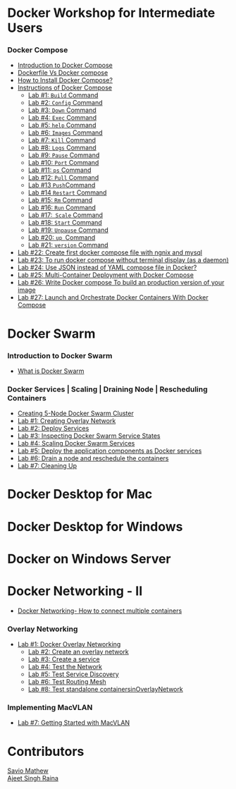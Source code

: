 # Docker Workshop for Intermediate Users

### Docker Compose

- [Introduction to Docker Compose]()<br>
- [Dockerfile Vs Docker compose ](./DockerCompose/Difference_between_dockerfile_and_docker_compose.html)<br>
- [How to Install Docker Compose? ](./DockerCompose/How_to_Install_Docker_Compose.html)<br>
- [Instructions of Docker Compose]()<br>
     - [Lab #1: `Build` Command ](./DockerCompose/Lab_%231:Build_Command.html)<br>
     - [Lab #2: `Config` Command ]()<br>
     - [Lab #3: `Down` Command  ](./DockerCompose/Lab_%233:Down_Command.html)<br>
     - [Lab #4: `Exec` Command ](./DockerCompose/Lab_%234:Exec_Command.html)<br>
     - [Lab #5: `help` Command ](./DockerCompose/Lab_%235:help_Command.html)<br>
     - [Lab #6: `Images` Command ](./DockerCompose/Lab_%236:Images_Command.html)<br>
     - [Lab #7: `Kill` Command ]()<br>
     - [Lab #8: `Logs` Command ]()<br>
     - [Lab #9:  `Pause` Command ]()<br>
     - [Lab #10: `Port` Command ]()<br>
     - [Lab #11: `ps` Command ]()<br>
     - [Lab #12: `Pull` Command ]()<br>
     - [Lab #13 ` Push `Command ]()<br>
     - [Lab #14 `Restart` Command ]()<br>
     - [Lab #15: `Rm` Command ]()<br>
     - [Lab #16: `Run` Command ]()<br>
     - [Lab #17:` Scale` Command]()<br>
     - [Lab #18: `Start` Command]()<br>
     - [Lab #19: `Unpause` Command ]()<br>
     - [Lab #20:  `up `Command ]()<br>
     - [Lab #21:  `version` Command]()<br>
- [Lab #22: Create first docker compose file with ngnix and mysql](http://dockerlabs.collabnix.com/intermediate/workshop/DockerCompose/Create_first_docker-compose_file_with_ngnix_and_mysql.html)<br>
- [Lab #23: To run docker compose without terminal display (as a daemon) ]()<br> 
- [Lab #24: Use JSON instead of YAML compose file in Docker?](http://dockerlabs.collabnix.com/intermediate/workshop/DockerCompose/Lab_%2324:_Use_JSON_instead_of_YAML_compose_file_in_Docker%3F.html)<br>
- [Lab #25: Multi-Container Deployment with Docker Compose ]()<br>
- [Lab #26: Write Docker compose To build an production version of your image]()<br>
- [Lab #27: Launch and Orchestrate Docker Containers With Docker Compose ]()<br>

# Docker Swarm

### Introduction to Docker Swarm

- [What is Docker Swarm](./what-is-docker-swarm.html)<br>

### Docker Services | Scaling | Draining Node | Rescheduling Containers

- [Creating 5-Node Docker Swarm Cluster](./getting-started-with-swarm.html)<br>
- [Lab #1: Creating Overlay Network](./lab1-docker-network-overlay.html)<br>
- [Lab #2: Deploy Services ](./lab2-deploy-services.md)<br>
- [Lab #3: Inspecting Docker Swarm Service States](./lab3-inspect-services.html)<br>
- [Lab #4: Scaling Docker Swarm Services](./lab4-scaling-services.html)<br>
- [Lab #5: Deploy the application components as Docker services ](./lab5-deploy-app-component-as-docker-services.html)<br>
- [Lab #6: Drain a node and reschedule the containers](./lab6-drain-a-node-reschedule.html)<br>
- [Lab #7: Cleaning Up ](./lab7-cleaning-up.html)<br>




# Docker Desktop for Mac


# Docker Desktop for Windows


# Docker on Windows Server



# Docker Networking - II

- [Docker Networking- How to connect multiple containers]()<br>

### Overlay Networking

- [Lab #1: Docker Overlay Networking](./networking/Lab%231:Docker_Overlay_Networking.md)
   - [Lab #2: Create an overlay network](./networking/Lab_%232:Create_an_overlay_network.md)
   - [Lab #3: Create a service](./networking/Lab_%233:Create_a_service.md)
   - [Lab #4: Test the Network]()
   - [Lab #5: Test Service Discovery](./networking/Lab%20%235:Test_Service_Discovery.md)
   - [Lab #6: Test Routing Mesh](./networking/Lab%236:Test_Routing_Mesh.md)
   - [Lab #8: Test standalone containersinOverlayNetwork]()

### Implementing MacVLAN

- [Lab #7: Getting Started with MacVLAN](networking/lab7-macvlan.md)


# Contributors

[Savio Mathew](https://www.linkedin.com/in/saviovettoor)<br>
[Ajeet Singh Raina](https://github.com/ajeetraina)
 
